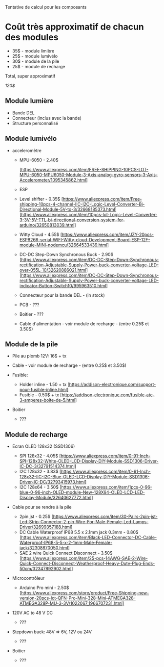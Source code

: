 
Tentative de calcul pour les composants


# Coût très approximatif de chacun des modules

  - 35$ - module limière
  - 25$ - module lumivélo
  - 30$ - module de la pile
  - 25$ - module de recharge

Total, super approximatif

  *120$* 

## Module lumière

  - Bande DEL
  - Connecteur (inclus avec la bande)
  - Structure personnalisé

## Module lumivélo

  - acceleromètre

    - MPU-6050 - 2.40$

      [https://www.aliexpress.com/item/FREE-SHIPPING-10PCS-LOT-MPU-6050-MPU6050-Module-3-Axis-analog-gyro-sensors-3-Axis-Accelerometer/1095345862.html]

    - ESP

    - Level shifter - 0.35$
      [https://www.aliexpress.com/item/Free-shipping-10pcs-4-channel-IIC-I2C-Logic-Level-Converter-Bi-Directional-Module-5V-to-3/32668185373.html]
      [https://www.aliexpress.com/item/10pcs-lot-Logic-Level-Converter-3-3V-5V-TTL-bi-directional-conversion-system-for-arduino/32650813039.html]

    - Witty Cloud - 4.55$
      [https://www.aliexpress.com/item/JZY-20pcs-ESP8266-serial-WIFI-Witty-cloud-Development-Board-ESP-12F-module-MINI-nodemcu/32664533439.html]

    - DC-DC Step-Down Synchronous Buck - 2.90$
      [https://www.aliexpress.com/item/DC-DC-Step-Down-Synchronous-rectification-Adjustable-Supply-Power-buck-converter-voltage-LED-over-055L-10/32620886021.html]
      [https://www.aliexpress.com/item/DC-DC-Step-Down-Synchronous-rectification-Adjustable-Supply-Power-buck-converter-voltage-LED-indicator-Button-Switch10/995963510.html]

    - Connecteur pour la bande DEL - (in stock)

    - PCB - ???

    - Boitier - ???

    - Cable d'alimentation - voir module de recharge - (entre 0.25$ et 3.50$)

## Module de la pile

  - Pile au plomb 12V: 16$ + tx

  - Cable - voir module de recharge - (entre 0.25$ et 3.50$)

  - Fusible:

    - Holder inline - 1.50 + tx
      [https://addison-electronique.com/support-pour-fusible-inline.html]
    - Fusible - 0.50$ + tx
      [https://addison-electronique.com/fusible-atc-3-amperes-boite-de-5.html]

  - Boitier

    - ???

## Module de recharge

  - Ecran OLED 128x32 (SSD1306)

    - SPI 128x32 - 4.05$
      [https://www.aliexpress.com/item/0-91-Inch-SPI-128x32-White-OLED-LCD-Display-DIY-Module-SSD1306-Driver-IC-DC-3/32791514374.html]
    - I2C 128x32 - 3.83$
      [https://www.aliexpress.com/item/0-91-Inch-128x32-IIC-I2C-Blue-OLED-LCD-Display-DIY-Module-SSD1306-Driver-IC-DC/32793415973.html]
    - I2C 128x64 - 3.50$
      [https://www.aliexpress.com/item/1pcs-0-96-blue-0-96-inch-OLED-module-New-128X64-OLED-LCD-LED-Display-Module/32640627772.html]

  - Cable pour se rendre à la pile

    - 2pin jst - 0.25$
      [https://www.aliexpress.com/item/30-Pairs-2pin-jst-Led-Strip-Connector-2-pin-Wire-For-Male-Female-Led-Lamps-Driver/32699357188.html]
    - DC Cable Waterproof IP68 5.5 x 2.1mm jack 0.3mm - 0.80$
      [https://www.aliexpress.com/item/Black-LED-Connector-DC-Cable-Waterproof-IP68-5-5-x-2-1mm-Male-Female-jack/32308670050.html]
    - SAE 2 wire Quick Connect Disconnect - 3.50$
      [https://www.aliexpress.com/item/25-pcs-14AWG-SAE-2-Wire-Quick-Connect-Disconnect-Weatherproof-Heavy-Duty-Plug-Ends-50cm/32347892902.html]

  - Microcontrôleur

    - Arduino Pro mini - 2.50$
      [https://www.aliexpress.com/store/product/Free-Shipping-new-version-20pcs-lot-QFN-Pro-Mini-328-Mini-ATMEGA328-ATMEGA328P-MU-3-3V/1022067_1966707231.html]

  - 120V AC to 48 V DC

    - ???

  - Stepdown buck: 48V => 6V, 12V ou 24V

    - ???

  - Boitier

    - ???
